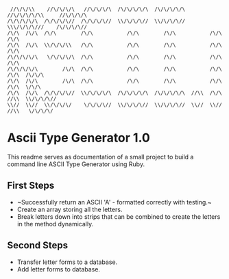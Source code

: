 ```
 //\/\/\\    //\/\/\/\   //\/\/\/\  /\/\/\/\/\  /\/\/\/\/\    //\/\/\/\/\\     //\/\/\/\  
/\/\/\/\/\  /\/\/\/\//  /\/\/\/\//  \\/\/\/\//  \\/\/\/\//    \\\/\/\/\///    /\/\/\/\//
/\/\  /\/\  /\/\        /\/\           /\/\        /\/\           /\/\        /\/\
/\/\  /\/\  \\/\/\/\\   /\/\           /\/\        /\/\           /\/\        /\/\
/\/\/\/\/\   \/\/\/\/\  /\/\           /\/\        /\/\           /\/\        /\/\
/\/\/\/\/\        /\/\  /\/\           /\/\        /\/\           /\/\        /\/\  /\/\/\
/\/\  /\/\        /\/\  /\/\           /\/\        /\/\           /\/\        /\/\  \/\/\
/\/\  /\/\  /\/\/\/\//  \\/\/\/\/\  /\/\/\/\/\  /\/\/\/\/\  //\\  /\/\  //\\  \\/\/\/\//    
\\//  \\//  \\/\/\/\/    \/\/\/\//  \\/\/\/\//  \\/\/\/\//  \\//  \\//  //\\   \/\/\/\/   
```

# Ascii Type Generator 1.0

This readme serves as documentation of a small project to build a command line ASCII Type Generator using Ruby.

## First Steps
* ~Successfully return an ASCII 'A' - formatted correctly with testing.~
* Create an array storing all the letters.
* Break letters down into strips that can be combined to create the letters in the method dynamically.

## Second Steps
* Transfer letter forms to a database.
* Add letter forms to database.
